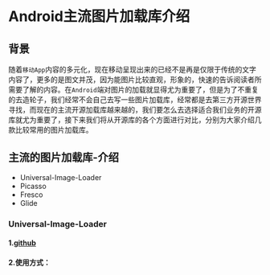 # Android主流图片加载库介绍
## 背景
随着`移动App`内容的多元化，现在移动呈现出来的已经不是再是仅限于传统的文字内容了，更多的是图文并茂，因为能图片比较直观，形象的，快速的告诉阅读者所需要了解的内容。在`Android`端对图片的加载就显得尤为重要了，但是为了不重复的去造轮子，我们经常不会自己去写一些图片加载库，经常都是去第三方开源世界寻找，而现在的主流开源加载库越来越的，我们要怎么去选择适合我们业务的开源库就尤为重要了，接下来我们将从开源库的各个方面进行对比，分别为大家介绍几款比较常用的图片加载库。

## 主流的图片加载库-介绍
- Universal-Image-Loader
- Picasso
- Fresco
- Glide

### Universal-Image-Loader
####  1.[github](https://github.com/nostra13/Android-Universal-Image-Loader.git)
#### 2.使用方式：

